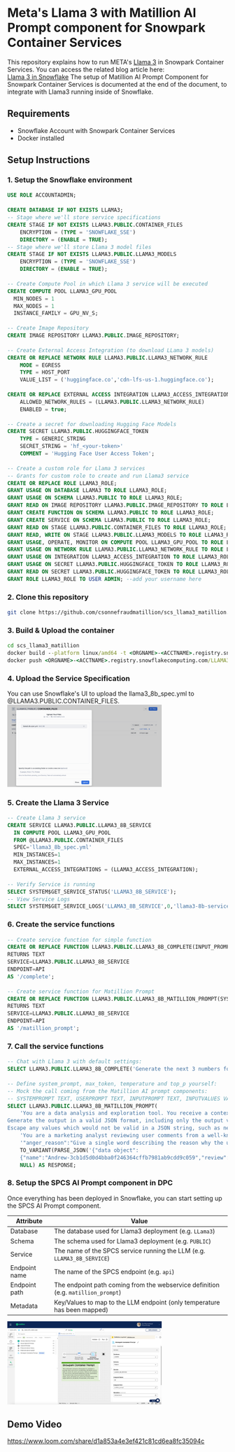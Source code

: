 # Meta's Llama 3 with Matillion AI Prompt component for Snowpark Container Services
This repository explains how to run META's [Llama 3](https://llama.meta.com/llama3/) in Snowpark Container Services. You can access the related blog article here:  
[Llama 3 in Snowflake](https://medium.com/@michaelgorkow/496863631700?source=friends_link&sk=c912452d8427d999f800777cc01f6d88)
The setup of Matillion AI Prompt Component for Snowpark Container Services is documented at the end of the document, to integrate with Llama3 running inside of Snowflake.

## Requirements
* Snowflake Account with Snowpark Container Services
* Docker installed

## Setup Instructions
### 1. Setup the Snowflake environment
```sql
USE ROLE ACCOUNTADMIN;

CREATE DATABASE IF NOT EXISTS LLAMA3;
-- Stage where we'll store service specifications
CREATE STAGE IF NOT EXISTS LLAMA3.PUBLIC.CONTAINER_FILES
    ENCRYPTION = (TYPE = 'SNOWFLAKE_SSE') 
    DIRECTORY = (ENABLE = TRUE);
-- Stage where we'll store Llama 3 model files
CREATE STAGE IF NOT EXISTS LLAMA3.PUBLIC.LLAMA3_MODELS 
    ENCRYPTION = (TYPE = 'SNOWFLAKE_SSE') 
    DIRECTORY = (ENABLE = TRUE);

-- Create Compute Pool in which Llama 3 service will be executed
CREATE COMPUTE POOL LLAMA3_GPU_POOL
  MIN_NODES = 1
  MAX_NODES = 1
  INSTANCE_FAMILY = GPU_NV_S;

-- Create Image Repository
CREATE IMAGE REPOSITORY LLAMA3.PUBLIC.IMAGE_REPOSITORY;

-- Create External Access Integration (to download LLama 3 models)
CREATE OR REPLACE NETWORK RULE LLAMA3.PUBLIC.LLAMA3_NETWORK_RULE
    MODE = EGRESS
    TYPE = HOST_PORT
    VALUE_LIST = ('huggingface.co','cdn-lfs-us-1.huggingface.co');

CREATE OR REPLACE EXTERNAL ACCESS INTEGRATION LLAMA3_ACCESS_INTEGRATION
    ALLOWED_NETWORK_RULES = (LLAMA3.PUBLIC.LLAMA3_NETWORK_RULE)
    ENABLED = true;

-- Create a secret for downloading Hugging Face Models
CREATE SECRET LLAMA3.PUBLIC.HUGGINGFACE_TOKEN
    TYPE = GENERIC_STRING
    SECRET_STRING = 'hf_<your-token>'
    COMMENT = 'Hugging Face User Access Token';

-- Create a custom role for Llama 3 services
-- Grants for custom role to create and run Llama3 service
CREATE OR REPLACE ROLE LLAMA3_ROLE;
GRANT USAGE ON DATABASE LLAMA3 TO ROLE LLAMA3_ROLE;
GRANT USAGE ON SCHEMA LLAMA3.PUBLIC TO ROLE LLAMA3_ROLE;
GRANT READ ON IMAGE REPOSITORY LLAMA3.PUBLIC.IMAGE_REPOSITORY TO ROLE LLAMA3_ROLE;
GRANT CREATE FUNCTION ON SCHEMA LLAMA3.PUBLIC TO ROLE LLAMA3_ROLE;
GRANT CREATE SERVICE ON SCHEMA LLAMA3.PUBLIC TO ROLE LLAMA3_ROLE;
GRANT READ ON STAGE LLAMA3.PUBLIC.CONTAINER_FILES TO ROLE LLAMA3_ROLE;
GRANT READ, WRITE ON STAGE LLAMA3.PUBLIC.LLAMA3_MODELS TO ROLE LLAMA3_ROLE;
GRANT USAGE, OPERATE, MONITOR ON COMPUTE POOL LLAMA3_GPU_POOL TO ROLE LLAMA3_ROLE;
GRANT USAGE ON NETWORK RULE LLAMA3.PUBLIC.LLAMA3_NETWORK_RULE TO ROLE LLAMA3_ROLE;
GRANT USAGE ON INTEGRATION LLAMA3_ACCESS_INTEGRATION TO ROLE LLAMA3_ROLE;
GRANT USAGE ON SECRET LLAMA3.PUBLIC.HUGGINGFACE_TOKEN TO ROLE LLAMA3_ROLE;
GRANT READ ON SECRET LLAMA3.PUBLIC.HUGGINGFACE_TOKEN TO ROLE LLAMA3_ROLE;
GRANT ROLE LLAMA3_ROLE TO USER ADMIN; --add your username here
```

### 2. Clone this repository
```bash
git clone https://github.com/csonnefraudmatillion/scs_llama3_matillion.git
```

### 3. Build & Upload the container
```cmd
cd scs_llama3_matillion
docker build --platform linux/amd64 -t <ORGNAME>-<ACCTNAME>.registry.snowflakecomputing.com/LLAMA3/PUBLIC/IMAGE_REPOSITORY/llama3_service:latest .
docker push <ORGNAME>-<ACCTNAME>.registry.snowflakecomputing.com/LLAMA3/PUBLIC/IMAGE_REPOSITORY/llama3_service:latest
```

### 4. Upload the Service Specification
You can use Snowflake's UI to upload the llama3_8b_spec.yml to @LLAMA3.PUBLIC.CONTAINER_FILES.  
<img src="/assets/spec_yml_upload.png" width="70%" height="70%">

### 5. Create the Llama 3 Service
```sql
-- Create Llama 3 service
CREATE SERVICE LLAMA3.PUBLIC.LLAMA3_8B_SERVICE
  IN COMPUTE POOL LLAMA3_GPU_POOL
  FROM @LLAMA3.PUBLIC.CONTAINER_FILES
  SPEC='llama3_8b_spec.yml'
  MIN_INSTANCES=1
  MAX_INSTANCES=1
  EXTERNAL_ACCESS_INTEGRATIONS = (LLAMA3_ACCESS_INTEGRATION);

-- Verify Service is running
SELECT SYSTEM$GET_SERVICE_STATUS('LLAMA3_8B_SERVICE');
-- View Service Logs
SELECT SYSTEM$GET_SERVICE_LOGS('LLAMA3_8B_SERVICE',0,'llama3-8b-service-container');
```

### 6. Create the service functions
```sql
-- Create service function for simple function
CREATE OR REPLACE FUNCTION LLAMA3.PUBLIC.LLAMA3_8B_COMPLETE(INPUT_PROMPT TEXT)
RETURNS TEXT
SERVICE=LLAMA3.PUBLIC.LLAMA3_8B_SERVICE
ENDPOINT=API
AS '/complete';

-- Create service function for Matillion Prompt
CREATE OR REPLACE FUNCTION LLAMA3.PUBLIC.LLAMA3_8B_MATILLION_PROMPT(SYSTEMPROMPT TEXT, USERPROMPT TEXT, INPUTPROMPT TEXT, INPUTVALUES VARIANT, METADATA VARIANT)
RETURNS TEXT
SERVICE=LLAMA3.PUBLIC.LLAMA3_8B_SERVICE
ENDPOINT=API
AS '/matillion_prompt';
```

### 7. Call the service functions
```sql
-- Chat with Llama 3 with default settings:
SELECT LLAMA3.PUBLIC.LLAMA3_8B_COMPLETE('Generate the next 3 numbers for this Fibonacci sequence: 0, 1, 1, 2') AS RESPONSE;

-- Define system_prompt, max_token, temperature and top_p yourself:
-- Mock the call coming from the Matillion AI prompt components:
-- SYSTEMPROMPT TEXT, USERPROMPT TEXT, INPUTPROMPT TEXT, INPUTVALUES VARIANT, METADATA VARIANT
SELECT LLAMA3.PUBLIC.LLAMA3_8B_MATILLION_PROMPT(
    'You are a data analysis and exploration tool. You receive a context prompt from the user, a data object, and an output format.
Generate the output in a valid JSON format, including only the output variables without any headers or explanations.
Escape any values which would not be valid in a JSON string, such as newlines and double quotes.', 
    'You are a marketing analyst reviewing user comments from a well-known barista company.',
    '"anger_reason":"Give a single word describing the reason why the user is angry. In the case of a positive review, keep the field blank. Remember, not two words, just ONE!","anger_score":"Give a score between 0 and 10 on the level of anger you feel in the user review. Only use integers.","sentiment":"Answer by POSITIVE, NEUTRAL or NEGATIVE based on the sentiment of the user comment. Make sure your answer is in capital letters.","wont_return":"Answer YES if the user indicates that they will never come again to the shop. Otherwise, answer NO","product_involved":"Extract the product name involved in the user comment. Keep the field blank if you cant find any.","anger_summary":"Give a humorous summary of the user comment, in a single sentence that could have been written by a barista. Remember to keep it really fun!","swear_words":"Answer YES if you found swear words in the user review. Otherwise, answer by NO"',
    TO_VARIANT(PARSE_JSON('{"data object":
    {"name":"Andrew-3cb1d5d0d4bba0f246364cffb7981ab9cdd9c059","review":"No Review Text"}}')), 
    NULL) AS RESPONSE;
```

### 8. Setup the SPCS AI Prompt component in DPC
Once everything has been deployed in Snowflake, you can start setting up the SPCS AI Prompt component. 

|Attribute      |Value                                                                            |
|---------------|---------------------------------------------------------------------------------|
|Database       |The database used for Llama3 deployment (e.g. `LLama3`)                          |
|Schema         |The schema used for Llama3 deployment (e.g. `PUBLIC`)                            |
|Service        |The name of the SPCS service running the LLM (e.g. `LLAMA3_8B_SERVICE`)          |
|Endpoint name  |The name of the SPCS endpoint (e.g. `api`)                                       |
|Endpoint path  |The endpoint path coming from the webservice definition (e.g. `matillion_prompt`)|
|Metadata       |Key/Values to map to the LLM endpoint (only temperature has been mapped)         |

<img src="/assets/matillion_dpc_spcs_ai_prompt.png" width="70%" height="70%">

## Demo Video
https://www.loom.com/share/d1a853a4e3ef421c81cd6ea8fc35094c

